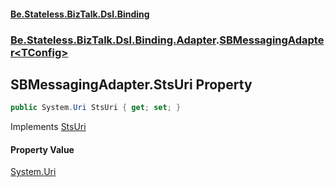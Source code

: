 #### [Be.Stateless.BizTalk.Dsl.Binding](README.md 'README')
### [Be.Stateless.BizTalk.Dsl.Binding.Adapter](Be.Stateless.BizTalk.Dsl.Binding.Adapter.md 'Be.Stateless.BizTalk.Dsl.Binding.Adapter').[SBMessagingAdapter&lt;TConfig&gt;](SBMessagingAdapter_TConfig_.md 'Be.Stateless.BizTalk.Dsl.Binding.Adapter.SBMessagingAdapter<TConfig>')

## SBMessagingAdapter<TConfig>.StsUri Property

```csharp
public System.Uri StsUri { get; set; }
```

Implements [StsUri](IAdapterConfigAccessControlService.StsUri.md 'Be.Stateless.BizTalk.Dsl.Binding.Adapter.IAdapterConfigAccessControlService.StsUri')

#### Property Value
[System.Uri](https://docs.microsoft.com/en-us/dotnet/api/System.Uri 'System.Uri')